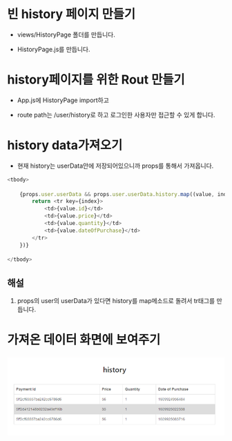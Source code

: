 # 빈 history 페이지 만들기

- views/HistoryPage 폴더를 만듭니다.

- HistoryPage.js를 만듭니다.

# history페이지를 위한 Rout 만들기

- App.js에 HistoryPage import하고

- route path는 /user/history로 하고 로그인한 사용자만 접근할 수 있게 합니다.

# history data가져오기

- 현재 history는 userData안에 저장되어있으니까 props를 통해서 가져옵니다.

```js
<tbody>

    {props.user.userData && props.user.userData.history.map((value, index) => {
        return <tr key={index}>
            <td>{value.id}</td>
            <td>{value.price}</td>
            <td>{value.quantity}</td>
            <td>{value.dateOfPurchase}</td>
        </tr>
    })}

</tbody>
```
## 해설 
1. props의 user의 userData가 있다면 history를 map메소드로 돌려서 tr태그를 만듭니다.

# 가져온 데이터 화면에 보여주기

<img src="./image-md/03.히스토리화면.png">